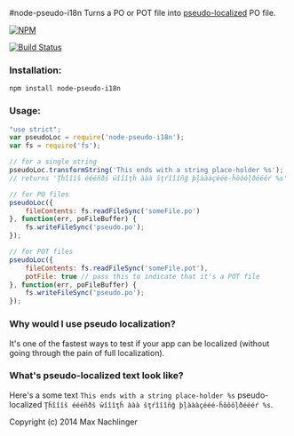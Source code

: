 #node-pseudo-i18n
Turns a PO or POT file into [pseudo-localized](http://en.wikipedia.org/wiki/Pseudolocalization) PO file.

[![NPM](https://nodei.co/npm/node-pseudo-i18n.png)](https://nodei.co/npm/node-pseudo-i18n/)

[![Build Status](https://travis-ci.org/maxnachlinger/node-pseudo-i18n.png?branch=master)](https://travis-ci.org/maxnachlinger/node-pseudo-i18n)

### Installation:
```
npm install node-pseudo-i18n
```
### Usage:
```javascript
"use strict";
var pseudoLoc = require('node-pseudo-i18n');
var fs = require('fs');

// for a single string
pseudoLoc.transformString('This ends with a string place-holder %s');
// returns 'Ţĥîîîš éééñðš ŵîîîţĥ ààà šţŕîîîñĝ þļàààçééé-ĥôôôļðéééŕ %s'

// for PO files
pseudoLoc({
    fileContents: fs.readFileSync('someFile.po')
}, function(err, poFileBuffer) {
    fs.writeFileSync('pseudo.po');
});

// for POT files
pseudoLoc({
    fileContents: fs.readFileSync('someFile.pot'),
    potFile: true // pass this to indicate that it's a POT file
}, function(err, poFileBuffer) {
    fs.writeFileSync('pseudo.po');
});
```

### Why would I use pseudo localization?
It's one of the fastest ways to test if your app can be localized (without going through the pain of full localization). 

### What's pseudo-localized text look like?
Here's a some text ``This ends with a string place-holder %s`` pseudo-localized ``Ţĥîîîš éééñðš ŵîîîţĥ ààà šţŕîîîñĝ þļàààçééé-ĥôôôļðéééŕ %s``.

Copyright (c) 2014 Max Nachlinger
